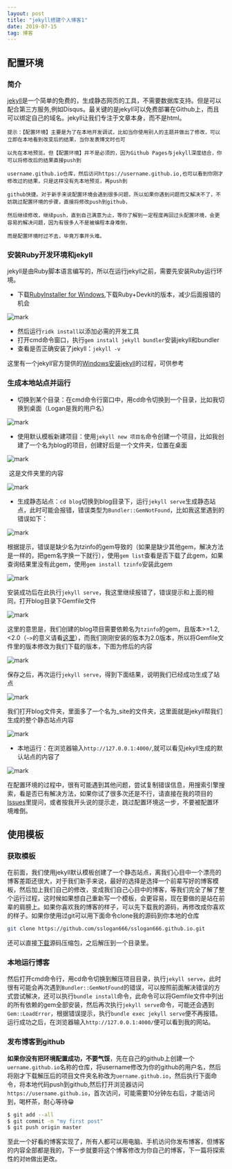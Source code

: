 ```yaml
---
layout: post
title: "jekyll搭建个人博客1"
date: 2019-07-15
tag: 博客
---
```


## 配置环境

### 简介

[jekyll](https://jekyllrb.com/docs/)是一个简单的免费的，生成静态网页的工具，不需要数据库支持。但是可以配合第三方服务,例如Disqus。最关键的是jekyll可以免费部署在Github上，而且可以绑定自己的域名。jekyll让我们专注于文章本身，而不是html。

```
提示：【配置环境】主要是为了在本地开发调试，比如当你使用别人的主题并做出了修改，可以立即在本地看到改变后的结果，当你发表博文时也可

以先在本地预览。但【配置环境】并不是必须的，因为Github Pages与jekyll深度结合，你可以将修改后的结果直接push到

username.github.io仓库，然后访问https://username.github.io,也可以看到你刚才修改过的结果，只是这样没有先本地预览，再push到

github快捷。对于新手来说配置环境会遇到很多问题，所以如果你遇到问题而又解决不了，不妨跳过配置环境的步骤，直接将修改push到github，

然后继续修改，继续push，直到自己满意为止，等你了解到一定程度再回过头配置环境，会更容易的解决问题，因为有很多人不是被编程本身难倒，

而是配置环境时过不去，毕竟万事开头难。
```

### 安装Ruby开发环境和jekyll

jekyll是由Ruby脚本语言编写的，所以在运行jekyll之前，需要先安装Ruby运行环境。

- 下载[RubyInstaller for Windows](https://rubyinstaller.org/downloads/),下载Ruby+Devkit的版本，减少后面报错的机会

![mark](https://tva1.sinaimg.com/mw2048/005ODTEngy1gfspqsa7euj30wv0jhwjf.jpg)

- 然后运行`ridk install`以添加必需的开发工具
- 打开cmd命令窗口，执行`gem install jekyll bundler`安装jekyll和bundler
- 查看是否正确安装了jekyll：`jekyll -v`

这里有一个jekyll官方提供的[Windows安装jekyll](https://jekyllrb.com/docs/installation/windows/)的过程，可供参考

### 生成本地站点并运行

- 切换到某个目录：在cmd命令行窗口中，用cd命令切换到一个目录，比如我切换到桌面（Logan是我的用户名）

![mark](https://wx1.sinaimg.cn/mw2048/005ODTEngy1gfspqrlkg4j309b00yq2r.jpg)

- 使用默认模板新建项目：使用`jekyll new 项目名`命令创建一个项目，比如我创建了一个名为blog的项目，创建好后是一个文件夹，位置在桌面

![mark](https://wx1.sinaimg.cn/mw2048/005ODTEngy1gfspqrl6y6j309g00jweb.jpg)

​          这是文件夹里的内容

![mark](https://wx1.sinaimg.cn/mw2048/005ODTEngy1gfspqrp87kj30i40640tc.jpg)

- 生成静态站点：`cd blog`切换到blog目录下，运行`jekyll serve`生成静态站点，此时可能会报错，错误类型为`Bundler::GemNotFound`，比如我这里遇到的错误如下：

![mark](https://wx1.sinaimg.cn/mw2048/005ODTEngy1gfspqrvmjgj30qp0b1n1m.jpg)

根据提示，错误是缺少名为tzinfo的gem导致的（如果是缺少其他gem，解决方法是一样的，把gem名字换一下就行），使用`gem list`查看是否下载了此gem，如果查询结果里没有此gem，使用`gem install tzinfo`安装此gem

![mark](https://wx2.sinaimg.cn/mw2048/005ODTEngy1gfspqrnqxpj30d002gwel.jpg)

安装成功后在此执行`jekyll serve`，我这里继续报错了，错误提示和上面的相同，打开blog目录下Gemfile文件

![mark](https://wx2.sinaimg.cn/mw2048/005ODTEngy1gfspqrs8e3j30l70f4wh2.jpg)

这里的意思是，我们创建的blog项目需要依赖名为`tzinfo`的gem，且版本>=1.2,<2.0（`~>`的意义请看[这里](https://tosbourn.com/what-is-the-gemfile/)），而我们刚刚安装的版本为2.0版本，所以将Gemfile文件里的版本修改为我们下载的版本，下图为修后的内容

![mark](https://wx2.sinaimg.cn/mw2048/005ODTEngy1gfspqs2kltj30l00f90vb.jpg)

保存之后，再次运行`jekyll serve`，得到下面结果，说明我们已经成功生成了站点

![mark](https://wx1.sinaimg.cn/mw2048/005ODTEngy1gfspqrxnmrj30es050q3s.jpg)

我们打开blog文件夹，里面多了一个名为_site的文件夹，这里面就是jekyll帮我们生成的整个静态站点内容

![mark](https://wx1.sinaimg.cn/mw2048/005ODTEngy1gfspqrz37jj30iu07hgmi.jpg)

- 本地运行：在浏览器输入`http://127.0.0.1:4000/`,就可以看见jekyll生成的默认站点的内容了

![mark](https://wx2.sinaimg.cn/mw2048/005ODTEngy1gfspqs2tbbj311y0jldha.jpg)

在配置环境的过程中，很有可能遇到其他问题，尝试复制错误信息，用搜索引擎搜索，看是否已有解决方法，如果你试了很多次还是不行，请直接在我的项目的[Issues](https://github.com/sslogan666/sslogan666.github.io/issues)里提问，或者按我开头说的提示走，跳过配置环境这一步，不要被配置环境难倒。

## 使用模板

### 获取模板

在前面，我们使用jekyll默认模板创建了一个静态站点，离我们心目中一个漂亮的博客差距还很大，对于我们新手来说，最好的选择是选择一个前辈写好的博客模板，然后加上我们自己的修改，变成我们自己心目中的博客，等我们完全了解了整个运行过程，这时候如果想自己重新写一个模板，会更容易，现在要做的是站在前辈的肩膀上。如果你喜欢我的博客的样子，可以先下载我的源码，再修改成你喜欢的样子。如果你使用过git可以用下面命令clone我的源码到你本地的仓库

```bash
git clone https://github.com/sslogan666/sslogan666.github.io.git
```

还可以直接[下载](https://codeload.github.com/sslogan666/sslogan666.github.io/zip/master)源码压缩包，之后解压到一个目录里。

### 本地运行博客

然后打开cmd命令行，用cd命令切换到解压项目目录，执行`jekyll serve`，此时很有可能会再次遇到`Bundler::GemNotFound`的错误，可以按照前面解决错误的方式尝试解决，还可以执行`bundle install`命令，此命令可以将Gemfile文件中列出的所有依赖的gem全部安装，然后再次执行`jekyll serve`命令，可能还会遇到`Gem::LoadError`，根据错误提示，执行`bundle exec jekyll serve`便不再报错。运行成功之后，在浏览器输入`http://127.0.0.1:4000/`便可以看到我的网站。

### 发布博客到github

**如果你没有把环境配置成功，不要气馁**，先在自己的github上创建一个`uername.github.io`名称的仓库，将username修改为你的github的用户名，然后将刚才下载解压后的项目文件夹名称改为`uername.github.io`，然后执行下面命令，将本地代码push到github,然后打开浏览器访问`https://username.github.io`，首次访问，可能需要10分钟左右后，才能访问到，喝杯茶，耐心等待😁

```bash
$ git add --all
$ git commit -m "my first post"
$ git push origin master
```

至此一个好看的博客实现了，所有人都可以用电脑、手机访问你发布博客，但博客的内容全部都是我的，下一步就要将这个博客修改为你自己的博客，下一篇将探索性的对`她`做出更改。